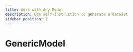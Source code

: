 ```yaml
---
title: Work with Any Model
description: Use self-instruction to generate a dataset
sidebar_position: 2
---
```

# GenericModel